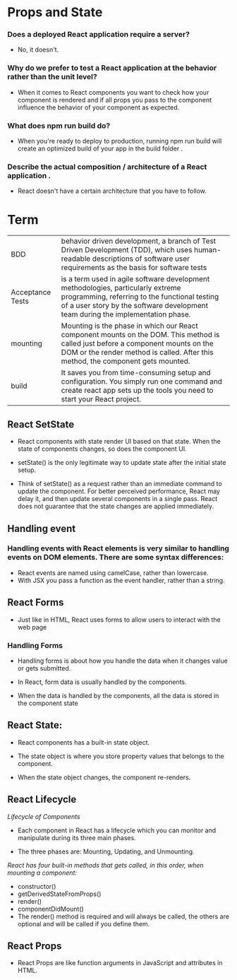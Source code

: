 # Props and State

### Does a deployed React application require a server?
- No, it doesn't.
### Why do we prefer to test a React application at the behavior rather than the unit level?
- When it comes to React components you want to check how your component is rendered and if all props you pass to the component influence the behavior of your component as expected.

### What does npm run build do?
- When you're ready to deploy to production, running npm run build will create an optimized build of your app in the build folder .

### Describe the actual composition / architecture of a React application .
- React doesn't have a certain architecture that you have to follow.

# Term

|    |  |
| ----------- | ----------- |
| BDD |  behavior driven development, a branch of Test Driven Development (TDD), which uses human-readable descriptions of software user requirements as the basis for software tests   |
| Acceptance Tests      | is a term used in agile software development methodologies, particularly extreme programming, referring to the functional testing of a user story by the software development team during the implementation phase.        |
| mounting      | Mounting is the phase in which our React component mounts on the DOM. This method is called just before a component mounts on the DOM or the render method is called. After this method, the component gets mounted.        |
| build      | It saves you from time-consuming setup and configuration. You simply run one command and create react app sets up the tools you need to start your React project.      |


## React SetState
- React components with state render UI based on that state. When the state of components changes, so does the component UI.

- setState() is the only legitimate way to update state after the initial state setup.

- Think of setState() as a request rather than an immediate command to update the component. For better perceived performance, React may delay it, and then update several components in a single pass. React does not guarantee that the state changes are applied immediately.

##  Handling event
 ### Handling events with React elements is very similar to handling events on DOM elements. There are some syntax differences:

- React events are named using camelCase, rather than lowercase.
- With JSX you pass a function as the event handler, rather than a string.

## React Forms
- Just like in HTML, React uses forms to allow users to interact with the web page

### Handling Forms

- Handling forms is about how you handle the data when it changes value or gets submitted.

- In React, form data is usually handled by the components.

- When the data is handled by the components, all the data is stored in the component state

## React State:

- React components has a built-in state object.

- The state object is where you store property values that belongs to the component.

- When the state object changes, the component re-renders.

## React Lifecycle
*Lifecycle of Components*

- Each component in React has a lifecycle which you can monitor and manipulate during its three main phases.

- The three phases are: Mounting, Updating, and Unmounting.


*React has four built-in methods that gets called, in this order, when mounting a component:*

- constructor()
- getDerivedStateFromProps()
- render()
- componentDidMount()
- The render() method is required and will always be called, the others are optional and will be called if you define them.

## React Props
- React Props are like function arguments in JavaScript and attributes in HTML.